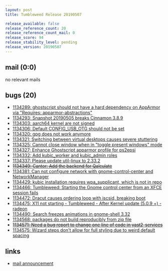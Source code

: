 ```yaml
---
layout: post
title: Tumbleweed Release 20190507

release_available: false
release_reference_count: 20
release_reference_count_mail: 0
release_score: 94
release_stability_level: pending
release_version: 20190507
---
```


## mail (0:0)

no relevant mails

## bugs (20)

<!--more-->

- [1134289: ghostscript should not have a hard dependency on AppArmor via "Requires: apparmor-abstractions"](https://bugzilla.opensuse.org/show_bug.cgi?id=1134289)
- [1134293: Snapshot 20190505 breaks Cinnamon 3.8.9](https://bugzilla.opensuse.org/show_bug.cgi?id=1134293)
- [1134303: aarch64 kernel are not signed](https://bugzilla.opensuse.org/show_bug.cgi?id=1134303)
- [1134306: Default CONFIG_USB_OTG should not be set](https://bugzilla.opensuse.org/show_bug.cgi?id=1134306)
- [1134320: gpg does not work anymore](https://bugzilla.opensuse.org/show_bug.cgi?id=1134320)
- [1134321: Switching between virtual desktops causes severe stuttering](https://bugzilla.opensuse.org/show_bug.cgi?id=1134321)
- [1134325: Cannot close window when in "toggle present windows" mode](https://bugzilla.opensuse.org/show_bug.cgi?id=1134325)
- [1134327: Enhance Ghostscript apparmor profile for ps2epsi](https://bugzilla.opensuse.org/show_bug.cgi?id=1134327)
- [1134332: Add kubic_worker and kubic_admin roles](https://bugzilla.opensuse.org/show_bug.cgi?id=1134332)
- [1134337: Please update util-linux to 2.33.2](https://bugzilla.opensuse.org/show_bug.cgi?id=1134337)
- ~~[1134349: Cantor: Add the backend for Qalculate](https://bugzilla.opensuse.org/show_bug.cgi?id=1134349)~~
- [1134381: Can not configure network with gnome-control-center and NetworkManager](https://bugzilla.opensuse.org/show_bug.cgi?id=1134381)
- [1134429: kubic installation requires wpa_supplicant, which is not in repo](https://bugzilla.opensuse.org/show_bug.cgi?id=1134429)
- [1134466: Tumbleweed: Starting the Gnome control center from an XFCE session fails](https://bugzilla.opensuse.org/show_bug.cgi?id=1134466)
- [1134472: Dracut causes ordering loop with iscsid, breaking boot](https://bugzilla.opensuse.org/show_bug.cgi?id=1134472)
- [1134475: X11 not starting - Tumbleweed - After Kernel update (5.0.9 +) - radeon](https://bugzilla.opensuse.org/show_bug.cgi?id=1134475)
- [1134490: Search freezes animations in gnome-shell 3.32](https://bugzilla.opensuse.org/show_bug.cgi?id=1134490)
- [1134568: packages do not build reproducibly from zip file](https://bugzilla.opensuse.org/show_bug.cgi?id=1134568)
- ~~[1134571: Need a bug report to change one line of code in yast2-services](https://bugzilla.opensuse.org/show_bug.cgi?id=1134571)~~
- [1134575: Wizard steps don't allow for full styling due to weird default spacing](https://bugzilla.opensuse.org/show_bug.cgi?id=1134575)



## links

- [mail announcement](https://lists.opensuse.org/opensuse-factory/2019-05/msg00088.html)
